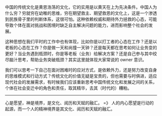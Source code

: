 中国的传统文化是黄恩浩荡的文化，它的实用是以黄天在上为先决条件。中国人为什么穷？穷就穷在幼稚的思维，穷在期望救主、期望救恩的文化上，这是一个渗透到民族骨子里的判断体系，这很可怕。这种依赖权威和期待外力拯救的心态，可能导致个体在面对挑战和困境时缺乏自主解决问题的能力，进而影响整个社会的发展。

这种思想在我们平时的工作中也有体现，比如你是以打工者的心态在工作？还是以老板的心态在工作？你是做一天和尚撞一天钟？还是每天都在思考如何让业务变的更好？当业务遇到瓶颈时，你是等老板（业务）给解决方案？还是自己参与其中绞尽脑汁思考，帮助业务突破瓶颈？其实这里就体现大家常说的 owner 意识。

我们可以思考一下自己在面对困难时的应对方式，是依赖外力，还是努力改变自身的思维模式和行动方式？传统文化的价值无疑是宝贵的，但也需要与时俱进，适应现代社会的发展需求，有时候我们应该重新思考中国传统文化和发展之间的关系，个体在社会变迁中的角色和责任，取其精华，去其（时代的）糟粕。

<hr />

心是愿望，神是境界，是文化、阅历和天赋的融汇。 =》 人的内心愿望是行动的起源，而一个人的精神境界是其文化、阅历和天赋的融汇。

